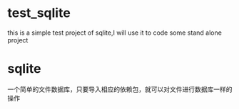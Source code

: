 # test_sqlite
this is a simple test project of sqlite,I will use it to code some stand alone project

# sqlite
一个简单的文件数据库，只要导入相应的依赖包，就可以对文件进行数据库一样的操作
